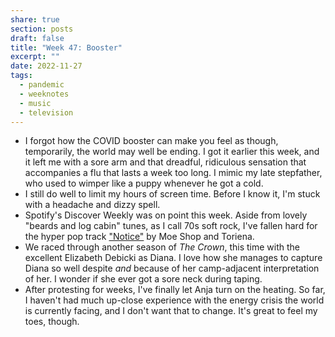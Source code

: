 ```yaml
---
share: true
section: posts
draft: false
title: "Week 47: Booster"
excerpt: ""
date: 2022-11-27
tags:
  - pandemic
  - weeknotes
  - music
  - television
---
```


- I forgot how the COVID booster can make you feel as though, temporarily, the world may well be ending. I got it earlier this week, and it left me with a sore arm and that dreadful, ridiculous sensation that accompanies a flu that lasts a week too long. I mimic my late stepfather, who used to wimper like a puppy whenever he got a cold. 
- I still do well to limit my hours of screen time. Before I know it, I'm stuck with a headache and dizzy spell. 
- Spotify's Discover Weekly was on point this week. Aside from lovely "beards and log cabin" tunes, as I call 70s soft rock, I've fallen hard for the hyper pop track ["Notice"](https://open.spotify.com/track/4n0sVfRnd0UJsqcbPj7GqN?si=Z5yeyS2xTjOEWlOSI5EnmQ) by Moe Shop and Toriena. 
- We raced through another season of _The Crown_, this time with the excellent Elizabeth Debicki as Diana. I love how she manages to capture Diana so well despite _and_ because of her camp-adjacent interpretation of her. I wonder if she ever got a sore neck during taping.
- After protesting for weeks, I've finally let Anja turn on the heating. So far, I haven't had much up-close experience with the energy crisis the world is currently facing, and I don't want that to change. It's great to feel my toes, though. 